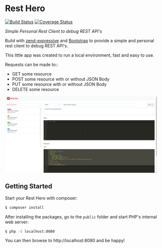# Rest Hero

[![Build Status](https://secure.travis-ci.org/zendframework/zend-expressive-skeleton.svg?branch=master)](https://secure.travis-ci.org/zendframework/zend-expressive-skeleton)
[![Coverage Status](https://coveralls.io/repos/github/zendframework/zend-expressive-skeleton/badge.svg?branch=master)](https://coveralls.io/github/zendframework/zend-expressive-skeleton?branch=master)

*Simple Personal Rest Client to debug REST API's*

Build with [zend-expressive](https://github.com/zendframework/zend-expressive) and 
[Bootstrap](http://getbootstrap.com) to
provide a simple and personal rest client to debug REST API's.

This little app was created to run a local environment, fast and easy to use.

Requests can be made to::
* GET some resource
* POST some resource with or without JSON Body
* PUT some resource with or without JSON Body
* DELETE some resource
    

![example](public/imgs/screenshot2.png)


## Getting Started

Start your Rest Hero with composer:

```bash
$ composer install
```

After installing the packages, go to the
`public` folder and start PHP's internal web server:

```bash
$ php -S localhost:8080
```

You can then browse to http://localhost:8080 and be happy!